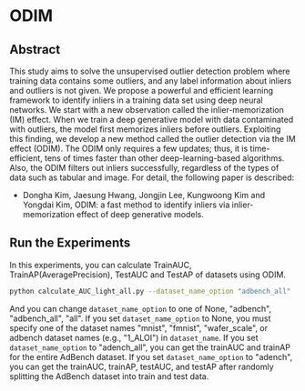 # ODIM
## Abstract
This study aims to solve the unsupervised outlier detection problem where training data contains some outliers, and any label information about inliers and outliers is not given. 
We propose a powerful and efficient learning framework to identify inliers in a training data set using deep neural networks. 
We start with a new observation called the inlier-memorization (IM) effect. 
When we train a deep generative model with data contaminated with outliers, the model first memorizes inliers before outliers. 
Exploiting this finding, we develop a new method called the outlier detection via the IM effect (ODIM). 
The ODIM only requires a few updates; thus, it is time-efficient, tens of times faster than other deep-learning-based algorithms. 
Also, the ODIM filters out inliers successfully, regardless of the types of data such as tabular and image. 
For detail, the following paper is described:
* Dongha Kim, Jaesung Hwang, Jongjin Lee, Kungwoong Kim and Yongdai Kim, ODIM: a fast method to identify inliers via inlier-memorization effect of deep generative models.

## Run the Experiments
In this experiments, you can calculate TrainAUC, TrainAP(AveragePrecision), TestAUC and TestAP of datasets using ODIM.
```bash
python calculate_AUC_light_all.py --dataset_name_option "adbench_all"  --gpu_num 0 --batch_size 64
```
And you can change `dataset_name_option` to one of None, "adbench", "adbench_all", "all".
If you set `dataset_name_option` to None, you must specify one of the dataset names "mnist", "fmnist", "wafer_scale", or adbench dataset names (e.g., "1_ALOI") in `dataset_name`.
If you set `dataset_name_option` to "adench_all", you can get the trainAUC and trainAP for the entire AdBench dataset.
If you set `dataset_name_option` to "adench", you can get the trainAUC, trainAP, testAUC, and testAP after randomly splitting the AdBench dataset into train and test data.
